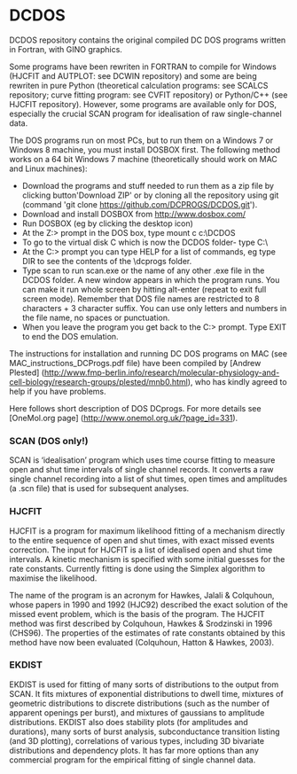 # DCDOS
DCDOS repository contains the original compiled DC DOS programs written in Fortran, with GINO graphics.

Some programs have been rewriten in FORTRAN to compile for Windows (HJCFIT and AUTPLOT: see DCWIN repository) and some are being rewriten in pure Python (theoretical calculation programs: see SCALCS repository; curve fitting program: see CVFIT repository) or Python/C++ (see HJCFIT repository).  However, some programs are available only for DOS, especially the crucial SCAN program for idealisation of raw single-channel data. 

The DOS programs run on most PCs, but to run them on a Windows 7 or Windows 8 machine, you must install DOSBOX first. The following method works on a 64 bit Windows 7 machine (theoretically should work on MAC and Linux machines):
- Download the programs and stuff needed to run them as a zip file by clicking button'Download ZIP' or by cloning all the repository using git (command 'git clone https://github.com/DCPROGS/DCDOS.git'). 
- Download and install DOSBOX from http://www.dosbox.com/ 
- Run DOSBOX (eg by clicking the desktop icon)
- At the Z:\> prompt in the DOS box, type
    mount c c:\DCDOS
- To go to the virtual disk C which is now the DCDOS folder- type
    C:\ 
- At the C:\> prompt you can type HELP for a list of commands, eg type DIR to see the contents of the \dcprogs folder.
- Type scan to run scan.exe or the name of any other .exe file in the DCDOS folder. A new window appears in which the program runs. You can make it run whole screen by hitting alt-enter (repeat to exit full screen mode). Remember that DOS file names are restricted to 8 characters + 3 character suffix. You can use only letters and numbers in the file name, no spaces or punctuation.
- When you leave the program you get back to the C:\> prompt. Type EXIT to end the DOS emulation.

The instructions for installation and running DC DOS programs on MAC (see MAC_instructions_DCProgs.pdf file) have been compiled by [Andrew Plested] (http://www.fmp-berlin.info/research/molecular-physiology-and-cell-biology/research-groups/plested/mnb0.html), who has kindly agreed to help if you have problems.

Here follows short description of DOS DCprogs. For more details see [OneMol.org page] (http://www.onemol.org.uk/?page_id=331).

### SCAN (DOS only!)
SCAN is ‘idealisation’ program which uses time course fitting to measure open and shut time intervals of single channel records. It converts a raw single channel recording into a list of shut times, open times and amplitudes (a .scn file) that is used for subsequent analyses. 

### HJCFIT
HJCFIT is a program for maximum likelihood fitting of a mechanism directly to the entire sequence of open and shut times, with exact missed events correction. The input for HJCFIT is a list of idealised open and shut time intervals. A kinetic mechanism is specified with some initial guesses for the rate constants. Currently fitting is done using the Simplex algorithm to maximise the likelihood.

The name of the program is an acronym for Hawkes, Jalali & Colquhoun, whose papers in 1990 and 1992 (HJC92) described the exact solution of the missed event problem, which is the basis of the program. The HJCFIT method was first described by Colquhoun, Hawkes & Srodzinski in 1996 (CHS96). The properties of the estimates of rate constants obtained by this method have now been evaluated (Colquhoun, Hatton & Hawkes, 2003).

### EKDIST

EKDIST is used for fitting of many sorts of distributions to the output from SCAN. It fits mixtures of exponential distributions to dwell time, mixtures of geometric distributions to discrete distributions (such as the number of apparent openings per burst), and mixtures of gaussians to amplitude distributions. EKDIST also does stability plots (for amplitudes and durations), many sorts of burst analysis, subconductance transition listing (and 3D plotting), correlations of various types, including 3D bivariate distributions and dependency plots. It has far more options than any commercial program for the empirical fitting of single channel data.
